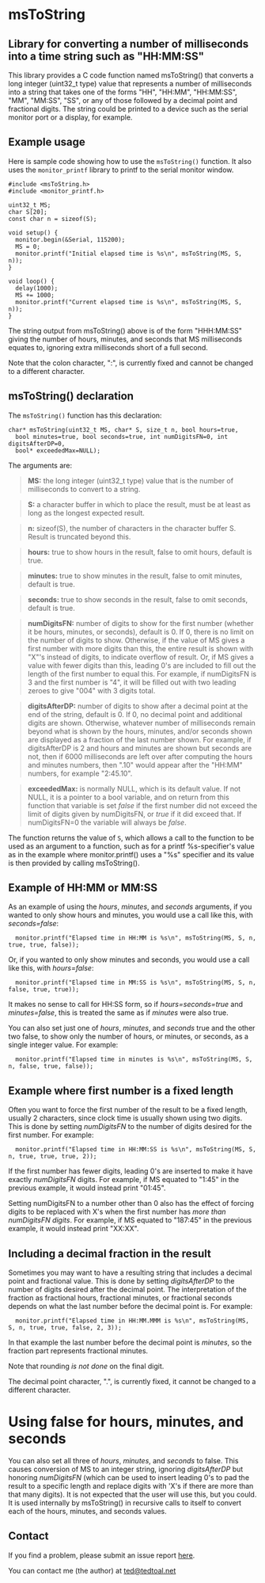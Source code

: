 # msToString

## Library for converting a number of milliseconds into a time string such as "HH:MM:SS"

This library provides a C code function named msToString() that converts a long integer (uint32_t type) value that represents a number of milliseconds into a string that takes one of the forms "HH", "HH:MM", "HH:MM:SS", "MM", "MM:SS", "SS", or any of those followed by a decimal point and fractional digits. The string could be printed to a device such as the serial monitor port or a display, for example.

## Example usage

Here is sample code showing how to use the `msToString()` function. It also uses the `monitor_printf` library to printf to the serial monitor window.

```
#include <msToString.h>
#include <monitor_printf.h>

uint32_t MS;
char S[20];
const char n = sizeof(S);

void setup() {
  monitor.begin(&Serial, 115200);
  MS = 0;
  monitor.printf("Initial elapsed time is %s\n", msToString(MS, S, n));
}

void loop() {
  delay(1000);
  MS += 1000;
  monitor.printf("Current elapsed time is %s\n", msToString(MS, S, n));
}
```

The string output from msToString() above is of the form "HHH:MM:SS" giving the number of hours, minutes, and seconds that MS milliseconds equates to, ignoring extra milliseconds short of a full second.

Note that the colon character, ":", is currently fixed and cannot be changed to a different character.

## msToString() declaration

The `msToString()` function has this declaration:

```
char* msToString(uint32_t MS, char* S, size_t n, bool hours=true,
  bool minutes=true, bool seconds=true, int numDigitsFN=0, int digitsAfterDP=0,
  bool* exceededMax=NULL);
```

The arguments are:

> **MS:** the long integer (uint32_t type) value that is the number of milliseconds to convert to a string.

> **S:** a character buffer in which to place the result, must be at least as long as the longest expected result.

> **n:** sizeof(S), the number of characters in the character buffer S. Result is truncated beyond this.

> **hours:** true to show hours in the result, false to omit hours, default is true.

> **minutes:** true to show minutes in the result, false to omit minutes, default is true.

> **seconds:** true to show seconds in the result, false to omit seconds, default is true.

> **numDigitsFN:** number of digits to show for the first number (whether it be hours, minutes, or seconds), default is 0. If 0, there is no limit on the number of digits to show. Otherwise, if the value of MS gives a first number with more digits than this, the entire result is shown with "X"'s instead of digits, to indicate overflow of result. Or, if MS gives a value with fewer digits than this, leading 0's are included to fill out the length of the first number to equal this. For example, if numDigitsFN is 3 and the first number is "4", it will be filled out with two leading zeroes to give "004" with 3 digits total.

> **digitsAfterDP:** number of digits to show after a decimal point at the end of the string, default is 0. If 0, no decimal point and additional digits are shown. Otherwise, whatever number of milliseconds remain beyond what is shown by the hours, minutes, and/or seconds shown are displayed as a fraction of the last number shown. For example, if digitsAfterDP is 2 and hours and minutes are shown but seconds are not, then if 6000 milliseconds are left over after computing the hours and minutes numbers, then ".10" would appear after the "HH:MM" numbers, for example "2:45.10".

> **exceededMax:** is normally NULL, which is its default value. If not NULL, it is a pointer to a bool variable, and on return from this function that variable is set *false* if the first number did not exceed the limit of digits given by numDigitsFN, or *true* if it did exceed that. If numDigitsFN=0 the variable will always be *false*.

The function returns the value of `S`, which allows a call to the function to be used as an argument to a function, such as for a printf %s-specifier's value as in the example where monitor.printf() uses a "%s" specifier and its value is then provided by calling msToString().

## Example of HH:MM or MM:SS

As an example of using the *hours*, *minutes*, and *seconds* arguments, if you wanted to only show hours and minutes, you would use a call like this, with *seconds=false*:

```
  monitor.printf("Elapsed time in HH:MM is %s\n", msToString(MS, S, n, true, true, false));
```

Or, if you wanted to only show minutes and seconds, you would use a call like this, with *hours=false*:

```
  monitor.printf("Elapsed time in MM:SS is %s\n", msToString(MS, S, n, false, true, true));
```

It makes no sense to call for HH:SS form, so if *hours=seconds=true* and *minutes=false*, this is treated the same as if *minutes* were also true.

You can also set just one of *hours*, *minutes*, and *seconds* true and the other two false, to show only the number of hours, or minutes, or seconds, as a single integer value. For example:

```
  monitor.printf("Elapsed time in minutes is %s\n", msToString(MS, S, n, false, true, false));
```

## Example where first number is a fixed length

Often you want to force the first number of the result to be a fixed length, usually 2 characters, since clock time is usually shown using two digits. This is done by setting *numDigitsFN* to the number of digits desired for the first number. For example:

```
  monitor.printf("Elapsed time in HH:MM:SS is %s\n", msToString(MS, S, n, true, true, true, 2));
```

If the first number has fewer digits, leading 0's are inserted to make it have exactly *numDigitsFN* digits. For example, if MS equated to "1:45" in the previous example, it would instead print "01:45".

Setting numDigitsFN to a number other than 0 also has the effect of forcing digits to be replaced with X's when the first number has *more than numDigitsFN digits*. For example, if MS equated to "187:45" in the previous example, it would instead print "XX:XX".

## Including a decimal fraction in the result

Sometimes you may want to have a resulting string that includes a decimal point and fractional value. This is done by setting *digitsAfterDP* to the number of digits desired after the decimal point. The interpretation of the fraction as fractional hours, fractional minutes, or fractional seconds depends on what the last number before the decimal point is. For example:

```
  monitor.printf("Elapsed time in HH:MM.MMM is %s\n", msToString(MS, S, n, true, true, false, 2, 3));
```

In that example the last number before the decimal point is *minutes*, so the fraction part represents fractional minutes.

Note that rounding *is not done* on the final digit.

The decimal point character, ".", is currently fixed, it cannot be changed to a different character.

# Using false for hours, minutes, and seconds

You can also set all three of *hours*, *minutes*, and *seconds* to false. This causes conversion of MS to an integer string, ignoring *digitsAfterDP* but honoring *numDigitsFN* (which can be used to insert leading 0's to pad the result to a specific length and replace digits with 'X's if there are more than that many digits). It is not expected that the user will use this, but you could. It is used internally by msToString() in recursive calls to itself to convert each of the hours, minutes, and seconds values.

## Contact

If you find a problem, please submit an issue report [here](https://github.com/tedtoal/msToString/issues/new/choose).

You can contact me (the author) at [ted@tedtoal.net](ted@tedtoal.net)
